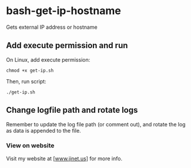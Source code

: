 # bash-get-ip-hostname
Gets external IP address or hostname

## Add execute permission and run
On Linux, add execute permission:

```
chmod +x get-ip.sh
```

Then, run script:
```
./get-ip.sh
```

## Change logfile path and rotate logs
Remember to update the log file path (or comment out), and rotate the log as data is appended to the file.

### View on website
Visit my website at [www.jinet.us] for more info.
